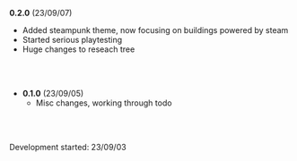 **0.2.0** (23/09/07)
  - Added steampunk theme, now focusing on buildings powered by steam
  - Started serious playtesting
  - Huge changes to reseach tree

<br>
<br>

- **0.1.0** (23/09/05)
  - Misc changes, working through todo

<br>
<br>

Development started: 23/09/03
